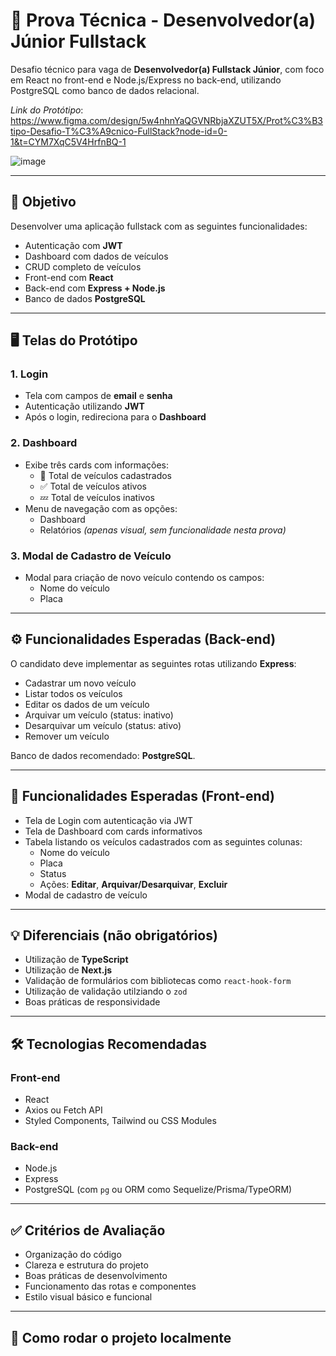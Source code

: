 # 🚗 Prova Técnica - Desenvolvedor(a) Júnior Fullstack

Desafio técnico para vaga de **Desenvolvedor(a) Fullstack Júnior**, com foco em React no front-end e Node.js/Express no back-end, utilizando PostgreSQL como banco de dados relacional.

*Link do Protótipo*: https://www.figma.com/design/5w4nhnYaQGVNRbjaXZUT5X/Prot%C3%B3tipo-Desafio-T%C3%A9cnico-FullStack?node-id=0-1&t=CYM7XqC5V4HrfnBQ-1

![image](https://github.com/user-attachments/assets/4400622f-bbc8-48a0-b669-29d2b9588c4e)

---

## 📌 Objetivo

Desenvolver uma aplicação fullstack com as seguintes funcionalidades:

- Autenticação com **JWT**
- Dashboard com dados de veículos
- CRUD completo de veículos
- Front-end com **React**
- Back-end com **Express + Node.js**
- Banco de dados **PostgreSQL**

---

## 🖥️ Telas do Protótipo

### 1. Login

- Tela com campos de **email** e **senha**
- Autenticação utilizando **JWT**
- Após o login, redireciona para o **Dashboard**

### 2. Dashboard

- Exibe três cards com informações:
  - 🚗 Total de veículos cadastrados
  - ✅ Total de veículos ativos
  - 💤 Total de veículos inativos
- Menu de navegação com as opções:
  - Dashboard
  - Relatórios *(apenas visual, sem funcionalidade nesta prova)*

### 3. Modal de Cadastro de Veículo

- Modal para criação de novo veículo contendo os campos:
  - Nome do veículo
  - Placa

---

## ⚙️ Funcionalidades Esperadas (Back-end)

O candidato deve implementar as seguintes rotas utilizando **Express**:

- Cadastrar um novo veículo
- Listar todos os veículos
- Editar os dados de um veículo
- Arquivar um veículo (status: inativo)
- Desarquivar um veículo (status: ativo)
- Remover um veículo

Banco de dados recomendado: **PostgreSQL**.

---

## 🎨 Funcionalidades Esperadas (Front-end)

- Tela de Login com autenticação via JWT
- Tela de Dashboard com cards informativos
- Tabela listando os veículos cadastrados com as seguintes colunas:
  - Nome do veículo
  - Placa
  - Status
  - Ações: **Editar**, **Arquivar/Desarquivar**, **Excluir**
- Modal de cadastro de veículo

---

## 💡 Diferenciais (não obrigatórios)

- Utilização de **TypeScript**
- Utilização de **Next.js**
- Validação de formulários com bibliotecas como `react-hook-form`
- Utilização de validação utilziando o `zod`
- Boas práticas de responsividade

---

## 🛠️ Tecnologias Recomendadas

### Front-end
- React
- Axios ou Fetch API
- Styled Components, Tailwind ou CSS Modules

### Back-end
- Node.js
- Express
- PostgreSQL (com `pg` ou ORM como Sequelize/Prisma/TypeORM)

---

## ✅ Critérios de Avaliação

- Organização do código
- Clareza e estrutura do projeto
- Boas práticas de desenvolvimento
- Funcionamento das rotas e componentes
- Estilo visual básico e funcional

---

## 🚀 Como rodar o projeto localmente
